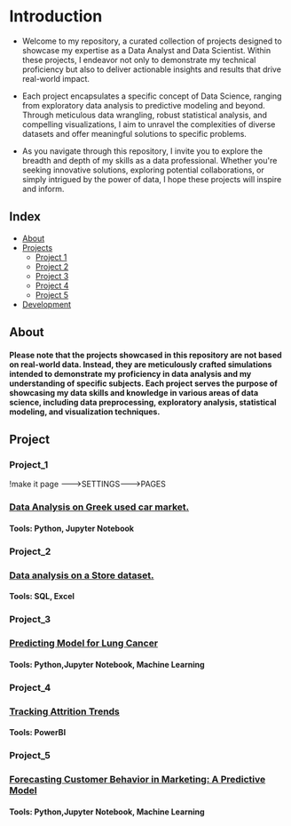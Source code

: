 # Introduction
- Welcome to my repository, a curated collection of projects designed to showcase my expertise as a Data Analyst and Data Scientist. Within these projects, I endeavor not only to demonstrate my technical proficiency but also to deliver actionable insights and results that drive real-world impact.

- Each project encapsulates a specific concept of Data Science, ranging from exploratory data analysis to predictive modeling and beyond. Through meticulous data wrangling, robust statistical analysis, and compelling visualizations, I aim to unravel the complexities of diverse datasets and offer meaningful solutions to specific problems.

- As you navigate through this repository, I invite you to explore the breadth and depth of my skills as a data professional. Whether you're seeking innovative solutions, exploring potential collaborations, or simply intrigued by the power of data, I hope these projects will inspire and inform.


## Index

- [About](#about)
- [Projects](#usage)
  - [Project 1](#Project_1)
  - [Project 2](#Project_2)
  - [Project 3](#Project_3)
  - [Project 4](#Project_4)
  - [Project 5](#Project_5)
- [Development](#development)


## About
#### Please note that the projects showcased in this repository are not based on real-world data. Instead, they are meticulously crafted simulations intended to demonstrate my proficiency in data analysis and my understanding of specific subjects. Each project serves the purpose of showcasing my data skills and knowledge in various areas of data science, including data preprocessing, exploratory analysis, statistical modeling, and visualization techniques.

## Project
### Project_1
!make it page --->SETTINGS--->PAGES
### [Data Analysis on Greek used car market.](https://pages.github.com/NikosPolyc/Portfolio/tree/main/Project_1/Portfolio_Project_1_LEASING_COMPANY_ANALYSIS.ipynb)
####   Tools: Python, Jupyter Notebook
### Project_2
### [Data analysis on a Store dataset.](https://github.com/NikosPolyc/Portfolio/tree/main/Project_2)
####   Tools: SQL, Excel
### Project_3
### [Predicting Model for Lung Cancer](https://github.com/NikosPolyc/Portfolio/blob/main/Project_3/lung-cancer.ipynb)
####   Tools: Python,Jupyter Notebook, Machine Learning
### Project_4
### [Tracking Attrition Trends](https://github.com/NikosPolyc/Portfolio/tree/main/Project_4)
####  Tools: PowerBI
### Project_5 
### [Forecasting Customer Behavior in Marketing: A Predictive Model](https://github.com/NikosPolyc/Portfolio/blob/main/Project_5/marketing-project.ipynb)
####   Tools: Python,Jupyter Notebook, Machine Learning




